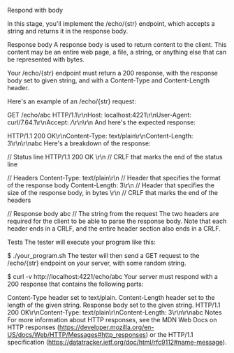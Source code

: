 Respond with body

In this stage, you'll implement the /echo/{str} endpoint, which accepts a string and returns it in the response body.

Response body
A response body is used to return content to the client. This content may be an entire web page, a file, a string, or anything else that can be represented with bytes.

Your /echo/{str} endpoint must return a 200 response, with the response body set to given string, and with a Content-Type and Content-Length header.

Here's an example of an /echo/{str} request:

GET /echo/abc HTTP/1.1\r\nHost: localhost:4221\r\nUser-Agent: curl/7.64.1\r\nAccept: */*\r\n\r\n
And here's the expected response:

HTTP/1.1 200 OK\r\nContent-Type: text/plain\r\nContent-Length: 3\r\n\r\nabc
Here's a breakdown of the response:

// Status line
HTTP/1.1 200 OK
\r\n                          // CRLF that marks the end of the status line

// Headers
Content-Type: text/plain\r\n  // Header that specifies the format of the response body
Content-Length: 3\r\n         // Header that specifies the size of the response body, in bytes
\r\n                          // CRLF that marks the end of the headers

// Response body
abc                           // The string from the request
The two headers are required for the client to be able to parse the response body. Note that each header ends in a CRLF, and the entire header section also ends in a CRLF.

Tests
The tester will execute your program like this:

$ ./your_program.sh
The tester will then send a GET request to the /echo/{str} endpoint on your server, with some random string.

$ curl -v http://localhost:4221/echo/abc
Your server must respond with a 200 response that contains the following parts:

Content-Type header set to text/plain.
Content-Length header set to the length of the given string.
Response body set to the given string.
HTTP/1.1 200 OK\r\nContent-Type: text/plain\r\nContent-Length: 3\r\n\r\nabc
Notes
For more information about HTTP responses, see the MDN Web Docs on HTTP responses
(https://developer.mozilla.org/en-US/docs/Web/HTTP/Messages#http_responses)
or the HTTP/1.1 specification (https://datatracker.ietf.org/doc/html/rfc9112#name-message).
